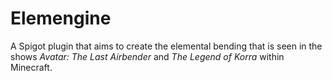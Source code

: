 # Elemengine
A Spigot plugin that aims to create the elemental bending that is seen in the shows _Avatar: The Last Airbender_ and _The Legend of Korra_ within Minecraft.
